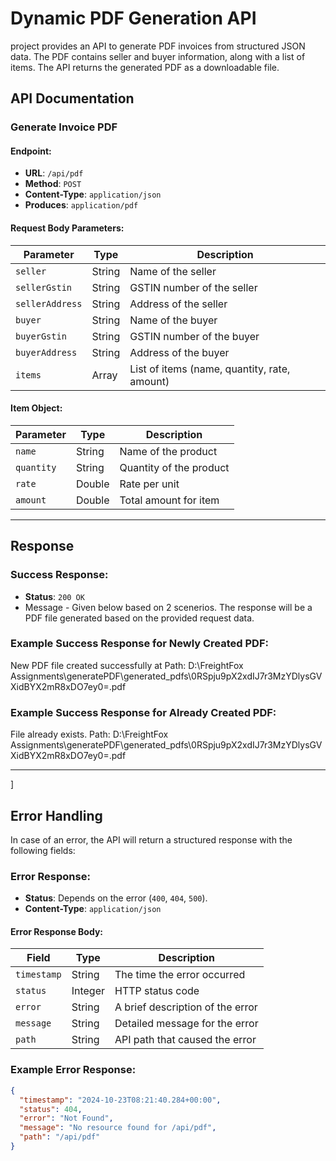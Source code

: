 # Dynamic PDF Generation API

project provides an API to generate PDF invoices from structured JSON data. The PDF contains seller and buyer information, along with a list of items. The API returns the generated PDF as a downloadable file.

## API Documentation

### Generate Invoice PDF

#### Endpoint:

- **URL**: `/api/pdf`
- **Method**: `POST`
- **Content-Type**: `application/json`
- **Produces**: `application/pdf`

#### Request Body Parameters:

| Parameter        | Type   | Description                       |
|------------------|--------|-----------------------------------|
| `seller`         | String | Name of the seller                |
| `sellerGstin`    | String | GSTIN number of the seller        |
| `sellerAddress`  | String | Address of the seller             |
| `buyer`          | String | Name of the buyer                 |
| `buyerGstin`     | String | GSTIN number of the buyer         |
| `buyerAddress`   | String | Address of the buyer              |
| `items`          | Array  | List of items (name, quantity, rate, amount) |

#### Item Object:

| Parameter  | Type   | Description            |
|------------|--------|------------------------|
| `name`     | String | Name of the product     |
| `quantity` | String | Quantity of the product |
| `rate`     | Double | Rate per unit           |
| `amount`   | Double | Total amount for item   |

---

## Response

### Success Response:

- **Status**: `200 OK`
- Message - Given below based on 2 scenerios.
The response will be a PDF file generated based on the provided request data.

### Example Success Response for Newly Created PDF:
New PDF file created successfully at Path: D:\FreightFox Assignments\generatePDF\generated_pdfs\0RSpju9pX2xdIJ7r3MzYDlysGVXidBYX2mR8xDO7ey0=.pdf

### Example Success Response for Already Created PDF:

File already exists. Path: D:\FreightFox Assignments\generatePDF\generated_pdfs\0RSpju9pX2xdIJ7r3MzYDlysGVXidBYX2mR8xDO7ey0=.pdf

---
]
## Error Handling

In case of an error, the API will return a structured response with the following fields:

### Error Response:

- **Status**: Depends on the error (`400`, `404`, `500`).
- **Content-Type**: `application/json`

#### Error Response Body:

| Field       | Type    | Description                        |
|-------------|---------|------------------------------------|
| `timestamp` | String  | The time the error occurred        |
| `status`    | Integer | HTTP status code                   |
| `error`     | String  | A brief description of the error   |
| `message`   | String  | Detailed message for the error     |
| `path`      | String  | API path that caused the error     |

### Example Error Response:

```json
{
  "timestamp": "2024-10-23T08:21:40.284+00:00",
  "status": 404,
  "error": "Not Found",
  "message": "No resource found for /api/pdf",
  "path": "/api/pdf"
}
